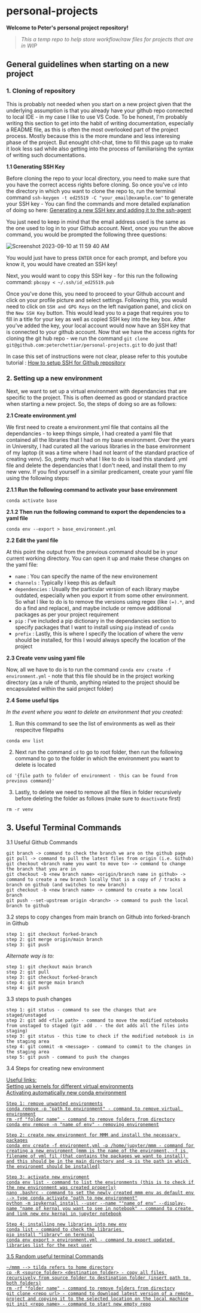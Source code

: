 # personal-projects

**Welcome to Peter's personal project repository!**

> _This a temp repo to help store workflow/raw files for projects that are in WIP_

## General guidelines when starting on a new project

### 1. Cloning of repository

This is probably not needed when you start on a new project given that the underlying assumption is that you already have your github repo connected to local IDE - in my case I like to use VS Code. To be honest, I'm probably writing this section to get into the habit of writing documentation, especially a README file, as this is often the most overlooked part of the project process. Mostly because this is the more mundane and less interesing phase of the project. But enought chit-chat, time to fill this page up to make it look less sad while also getting into the process of familiarising the syntax of writing such documentations.

**1.1 Generating SSH Key**

Before cloning the repo to your local directory, you need to make sure that you have the correct access rights before cloning. So once you've `cd` into the directory in which you want to clone the repo to, run the terminal command `ssh-keygen -t ed25519 -C "your_email@example.com"` to generate your SSH key - You can find the commands and more detailed explanation of doing so here: [Generating a new SSH key and adding it to the ssh-agent](https://docs.github.com/en/authentication/connecting-to-github-with-ssh/generating-a-new-ssh-key-and-adding-it-to-the-ssh-agent)

You just need to keep in mind that the email address used is the same as the one used to log in to your Github account. Next, once you run the above command, you would be prompted the following three questions:

![Screenshot 2023-09-10 at 11 59 40 AM](https://github.com/peterchettiar/personal-projects/assets/89821181/1af87c02-559a-411f-b7f5-209dcba26abd)

You would just have to press `ENTER` once for each prompt, and before you know it, you would have created an SSH key!

Next, you would want to copy this SSH key - for this run the following command: `pbcopy < ~/.ssh/id_ed25519.pub`

Once you've done this, you need to proceed to your Github account and click on your profile picture and select settings. Following this, you would need to click on `SSH and GPG Keys` on the left navigation panel, and click on the `New SSH Key` button. This would lead you to a page that requires you to fill in a title for your key as well as copied SSH key into the key box. After you've added the key, your local account would now have an SSH key that is connected to your github account. Now that we have the access rights for cloning the git hub repo - we run the command `git clone git@github.com:peterchettiar/personal-projects.git` to do just that!

In case this set of instructions were not clear, please refer to this youtube tutorial : [How to setup SSH for Github repository](https://www.youtube.com/watch?v=snCP3c7wXw0)

### 2. Setting up a new environment

Next, we want to set up a virtual environment with dependancies that are specific to the project. This is often deemed as good or standard practice when starting a new project. So, the steps of doing so are as follows:

**2.1 Create environment.yml**

We first need to create a environment.yml file that contains all the dependancies - to keep things simple, I had created a yaml file that contained all the libraries that I had on my base environment. Over the years in University, I had curated all the various libraries in the base environment of my laptop (it was a time where I had not learnt of the standard practice of creating venv). So, pretty much what I like to do is load this standard .yml file and delete the dependancies that I don't need, and install them to my new venv. If you find yourself in a similar predicament, create your yaml file using the following steps:
   
**2.1.1 Run the following command to activate your base environment**
```
conda activate base 
```
**2.1.2 Then run the following command to export the dependencies to a yaml file**
```
conda env --export > base_environment.yml
```
**2.2 Edit the yaml file**

At this point the output from the previous command should be in your current working directory. You can open it up and make these changes on the yaml file:
- `name` : You can specify the name of the new environement
- `channels` : Typically I keep this as default
- `dependencies` : Usually the particular version of each library maybe outdated, especially when you export it from some other environment. So what I like to do is to remove the versions using regex (like `(=).*`, and do a find and replace), and maybe include or remove additional packages as per your project requirement
- `pip` : I've included a pip dictionary in the dependancies section to specify packages that I want to install using `pip` instead of `conda`
- `prefix` : Lastly, this is where I specify the location of where the venv should be installed, for this I would always specify the location of the project

**2.3 Create venv using yaml file**

Now, all we have to do is to run the command `conda env create -f environment.yml` - note that this file should be in the project working directory (as a rule of thumb, anything related to the project should be encapsulated within the said project folder)


**2.4 Some useful tips**

_In the event where you want to delete an environment that you created:_
1. Run this command to see the list of environments as well as their respecitve filepaths
```
conda env list
```
2. Next run the command `cd` to go to root folder, then run the following command to go to the folder in which the environment you want to delete is located
```
cd '{file path to folder of environment - this can be found from previous command}'
```
3. Lastly, to delete we need to remove all the files in folder recursively before deleting the folder as follows (make sure to `deactivate` first)
```
rm -r venv
```
## 3. Useful Terminal Commands

3.1 Useful Github Commands

```
git branch -> command to check the branch we are on the github page
git pull -> command to pull the latest files from origin (i.e. Github)
git checkout <branch name you want to move to> -> command to change the branch that you are in
git checkout -b <new branch name> <origin/branch name in github> -> command to create a new branch locally that is a copy of / tracks a branch on github (and switches to new branch)
git checkout -b <new branch name> -> command to create a new local branch
git push --set-upstream origin <branch> -> command to push the local branch to github
```
3.2 steps to copy changes from main branch on Github into forked-branch in Github

```
step 1: git checkout forked-branch 
step 2: git merge origin/main branch
step 3: git push
```

_Alternate way is to:_

```
step 1: git checkout main branch
step 2: git pull
step 3: git checkout forked-branch
step 4: git merge main branch
step 4: git push
```

3.3 steps to push changes

```
step 1: git status - command to see the changes that are staged/unstaged
step 2: git add <file path> - command to move the modified notebooks from unstaged to staged (git add . - the dot adds all the files into staging)
step 3: git status - this time to check if the modified notebook is in the staging area
step 4: git commit -m <message> - command to commit to the changes in the staging area
step 5: git push - command to push the changes
```

3.4 Steps for creating new environment

<u>Useful links<u>:<br />
[Setting up kernels for different virtual environments](https://ipython.readthedocs.io/en/stable/install/kernel_install.html#kernels-for-different-environments)<br />
[Activating automatically new conda environment](https://devicetests.com/conda-environment-activation-ubuntu)

```
Step 1: remove unwanted environments
conda remove -p "path to environment" - command to remove virtual environment
rm -rf "folder name" - command to remove folders from directory
conda env remove -n "name of env" - removing environement

Step 2: create new environment for MMM and install the necessary packages
conda env create -f environment.yml -p /home/jupyter/mmm - command for creating a new enviroment [mmm is the name of the enviroment, -f is filename of yml fil (that contains the packages we want to install) and this should be in the main directory and -p is the path in which the environemt should be installed]

Step 3: activate new enviroment
conda env list - command to list the environments (this is to check if the new environment was created properly)
nano .bashrc - command to set the newly created mmm env as default env --> type conda activate "path to new environment"
python -m ipykernal install --user --name ""name of env" --display-name "name of kernal you want to see in notebook" - command to create and link new env kernal in jupyter notebook

Step 4: installing new libraries into new env
conda list - command to check the libraries 
pip install "library" on terminal
conda env export > environment.yml - command to export updated libraries list for the next user
```

3.5 Random useful terminal Commands

```
~/mmm --> tilda refers to home directory
cp -R <source_folder> <destination_folder> - copy all files recursively from source folder to destination folder (insert path to both folders)
rm -rf "folder name" - command to remove folders from directory
git clone <repo url> - command to download latest version of a remote project and copying it to the selected location on the local machine
git init <repo name> - command to start new empty repo
